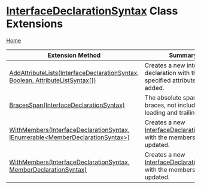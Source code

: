 # [InterfaceDeclarationSyntax](https://docs.microsoft.com/en-us/dotnet/api/microsoft.codeanalysis.csharp.syntax.interfacedeclarationsyntax) Class Extensions

[Home](../../../../../README.md)

| Extension Method | Summary |
| ---------------- | ------- |
| [AddAttributeLists(InterfaceDeclarationSyntax, Boolean, AttributeListSyntax\[\])](../../../../../Roslynator/CSharp/SyntaxExtensions/AddAttributeLists/README.md#Roslynator_CSharp_SyntaxExtensions_AddAttributeLists_Microsoft_CodeAnalysis_CSharp_Syntax_InterfaceDeclarationSyntax_System_Boolean_Microsoft_CodeAnalysis_CSharp_Syntax_AttributeListSyntax___) | Creates a new interface declaration with the specified attribute lists added\. |
| [BracesSpan(InterfaceDeclarationSyntax)](../../../../../Roslynator/CSharp/SyntaxExtensions/BracesSpan/README.md#Roslynator_CSharp_SyntaxExtensions_BracesSpan_Microsoft_CodeAnalysis_CSharp_Syntax_InterfaceDeclarationSyntax_) | The absolute span of the braces, not including it leading and trailing trivia\. |
| [WithMembers(InterfaceDeclarationSyntax, IEnumerable\<MemberDeclarationSyntax>)](../../../../../Roslynator/CSharp/SyntaxExtensions/WithMembers/README.md#Roslynator_CSharp_SyntaxExtensions_WithMembers_Microsoft_CodeAnalysis_CSharp_Syntax_InterfaceDeclarationSyntax_System_Collections_Generic_IEnumerable_Microsoft_CodeAnalysis_CSharp_Syntax_MemberDeclarationSyntax__) | Creates a new [InterfaceDeclarationSyntax](https://docs.microsoft.com/en-us/dotnet/api/microsoft.codeanalysis.csharp.syntax.interfacedeclarationsyntax) with the members updated\. |
| [WithMembers(InterfaceDeclarationSyntax, MemberDeclarationSyntax)](../../../../../Roslynator/CSharp/SyntaxExtensions/WithMembers/README.md#Roslynator_CSharp_SyntaxExtensions_WithMembers_Microsoft_CodeAnalysis_CSharp_Syntax_InterfaceDeclarationSyntax_Microsoft_CodeAnalysis_CSharp_Syntax_MemberDeclarationSyntax_) | Creates a new [InterfaceDeclarationSyntax](https://docs.microsoft.com/en-us/dotnet/api/microsoft.codeanalysis.csharp.syntax.interfacedeclarationsyntax) with the members updated\. |

